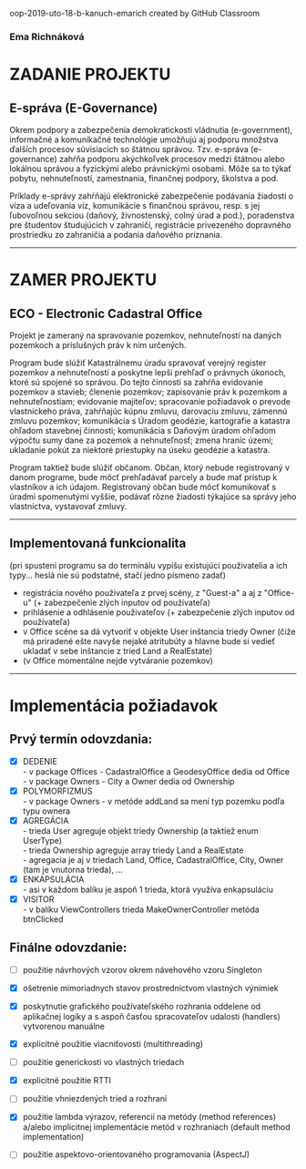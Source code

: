 oop-2019-uto-18-b-kanuch-emarich created by GitHub Classroom
### Ema Richnáková

# ZADANIE PROJEKTU 

## E-správa (E-Governance)

Okrem podpory a zabezpečenia demokratickosti vládnutia (e-government), informačné a komunikačné technológie umožňujú aj podporu množstva ďalších procesov súvisiacich so štátnou správou. Tzv. e-správa (e-governance) zahŕňa podporu akýchkoľvek procesov medzi štátnou alebo lokálnou správou a fyzickými alebo právnickými osobami. Môže sa to týkať pobytu, nehnuteľností, zamestnania, finančnej podpory, školstva a pod.

Príklady e-správy zahŕňajú elektronické zabezpečenie podávania žiadosti o víza a udeľovania víz, komunikácie s finančnou správou, resp. s jej ľubovoľnou sekciou (daňový, živnostenský, colný úrad a pod.), poradenstva pre študentov študujúcich v zahraničí, registrácie privezeného dopravného prostriedku zo zahraničia a podania daňového priznania.

---

# ZAMER PROJEKTU

## ECO - Electronic Cadastral Office

Projekt je zameraný na spravovanie pozemkov, nehnuteľností na daných pozemkoch a príslušných práv k nim určených.

Program bude slúžiť Katastrálnemu úradu spravovať verejný register pozemkov a nehnuteľností a poskytne lepší prehľaď o právnych úkonoch, ktoré sú spojené so správou. Do tejto činnosti sa zahŕňa evidovanie pozemkov a stavieb; členenie pozemkov; zapisovanie práv k pozemkom a nehnuteľnostiam; evidovanie majiteľov; spracovanie požiadavok o prevode vlastníckeho práva, zahŕňajúc kúpnu zmluvu, darovaciu zmluvu, zámennú zmluvu pozemkov; komunikácia s Úradom geodézie, kartografie a katastra ohľadom stavebnej činnosti; komunikácia s Daňovým úradom ohľadom výpočtu sumy dane za pozemok a nehnuteľnosť; zmena hraníc území; ukladanie pokút za niektoré priestupky na úseku geodézie a katastra.

Program taktiež bude slúžiť občanom. Občan, ktorý nebude registrovaný v danom programe, bude môcť prehľadávať parcely a bude mať prístup k vlastníkov a ich údajom. Registrovaný občan bude môcť komunikovať s úradmi spomenutými vyššie, podávať rôzne žiadosti týkajúce sa správy jeho vlastníctva, vystavovať zmluvy.

---

## Implementovaná funkcionalita

(pri spusteni programu sa do terminálu vypíšu existujúci použivatelia a ich typy... heslá nie sú podstatné, stačí jedno písmeno zadať)<br/> 
- registrácia nového použivateľa z prvej scény, z "Guest-a" a aj z "Office-u" (+ zabezpečenie zlých inputov od používateľa)<br/> 
- prihlásenie a odhlásenie použivateľov (+ zabezpečenie zlých inputov od používateľa)<br/> 
- v Office scéne sa dá vytvoriť v objekte User inštancia triedy Owner (čiže má priradené ešte navyše nejaké atritubúty a hlavne bude si vedieť ukladať v sebe inštancie z tried Land a RealEstate)<br/> 
- (v Office momentálne nejde vytváranie pozemkov)<br/> 

---

# Implementácia požiadavok 

## Prvý termín odovzdania: 

- [x] DEDENIE <br/> 
          - v package Offices - CadastralOffice a GeodesyOffice dedia od Office<br/> 
          - v package Owners - City a Owner dedia od Ownership<br/> 
- [x] POLYMORFIZMUS <br/> 
          - v package Owners - v metóde addLand sa mení typ pozemku podľa typu ownera<br/> 
- [x] AGREGÁCIA <br/> 
          - trieda User agreguje objekt triedy Ownership (a taktiež enum UserType)<br/> 
          - trieda Ownership agreguje array triedy Land a RealEstate<br/> 
          - agregacia je aj v triedach Land, Office, CadastralOffice, City, Owner (tam je vnutorna trieda), ... <br/> 
- [x] ENKAPSULÁCIA <br/> 
          - asi v každom balíku je aspoň 1 trieda, ktorá využíva enkapsuláciu<br/> 
- [x] VISITOR <br/> 
          - v balíku ViewControllers trieda MakeOwnerController metóda btnClicked<br/> 

## Finálne odovzdanie:

- [ ] použitie návrhových vzorov okrem návehového vzoru Singleton
- [x] ošetrenie mimoriadnych stavov prostredníctvom vlastných výnimiek
- [x] poskytnutie grafického používateľského rozhrania oddelene od aplikačnej logiky a s aspoň časťou spracovateľov udalosti (handlers) vytvorenou manuálne
- [x] explicitné použitie viacniťovosti (multithreading)
- [ ] použitie generickosti vo vlastných triedach
- [x] explicitné použitie RTTI
- [ ] použitie vhniezdených tried a rozhraní
- [x] použitie lambda výrazov, referencií na metódy (method references) a/alebo implicitnej implementácie metód v rozhraniach (default method implementation)
- [ ] použitie aspektovo-orientovaného programovania (AspectJ)

